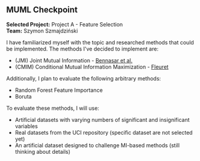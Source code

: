 ## MUML Checkpoint

**Selected Project:** Project A - Feature Selection   
**Team:** Szymon Szmajdziński  

I have familiarized myself with the topic and researched methods that could be implemented. The methods I've decided to implement are:

- (JMI) Joint Mutual Information - [Bennasar et al.](https://www.sciencedirect.com/science/article/pii/S0957417415004674)
- (CMIM) Conditional Mutual Information Maximization - [Fleuret](https://ieeexplore.ieee.org/document/5177978)

Additionally, I plan to evaluate the following arbitrary methods:

- Random Forest Feature Importance
- Boruta

To evaluate these methods, I will use:

- Artificial datasets with varying numbers of significant and insignificant variables
- Real datasets from the UCI repository (specific dataset are not selected yet)
- An artificial dataset designed to challenge MI-based methods (still thinking about details)
